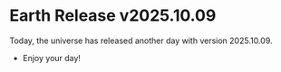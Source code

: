 # Earth Release v2025.10.09
Today, the universe has released another day with version 2025.10.09.
- Enjoy your day!
